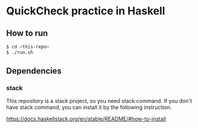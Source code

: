 # QuickCheck practice in Haskell

## How to run

```sh
$ cd <this-repo>
$ ./run.sh
```

## Dependencies
### stack

This repository is a stack project, so you need stack command. If you don't have stack command, you can install it by the following instruction.

https://docs.haskellstack.org/en/stable/README/#how-to-install
